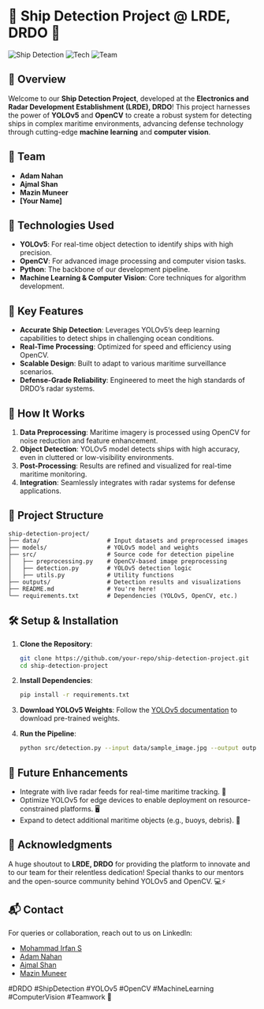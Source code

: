 # 🚢 Ship Detection Project @ LRDE, DRDO 🌊

![Ship Detection](https://img.shields.io/badge/Project-Ship%20Detection-blue) ![Tech](https://img.shields.io/badge/Tech-YOLOv5%20|%20OpenCV-orange) ![Team](https://img.shields.io/badge/Team-DRDO%20Innovators-brightgreen)

## 📝 Overview

Welcome to our **Ship Detection Project**, developed at the **Electronics and Radar Development Establishment (LRDE), DRDO**! This project harnesses the power of **YOLOv5** and **OpenCV** to create a robust system for detecting ships in complex maritime environments, advancing defense technology through cutting-edge **machine learning** and **computer vision**.

## 👥 Team

- **Adam Nahan**
- **Ajmal Shan**
- **Mazin Muneer**
- **[Your Name]**

## 🔧 Technologies Used

- **YOLOv5**: For real-time object detection to identify ships with high precision.
- **OpenCV**: For advanced image processing and computer vision tasks.
- **Python**: The backbone of our development pipeline.
- **Machine Learning & Computer Vision**: Core techniques for algorithm development.

## 🎯 Key Features

- **Accurate Ship Detection**: Leverages YOLOv5’s deep learning capabilities to detect ships in challenging ocean conditions.
- **Real-Time Processing**: Optimized for speed and efficiency using OpenCV.
- **Scalable Design**: Built to adapt to various maritime surveillance scenarios.
- **Defense-Grade Reliability**: Engineered to meet the high standards of DRDO’s radar systems.

## 🚀 How It Works

1. **Data Preprocessing**: Maritime imagery is processed using OpenCV for noise reduction and feature enhancement.
2. **Object Detection**: YOLOv5 model detects ships with high accuracy, even in cluttered or low-visibility environments.
3. **Post-Processing**: Results are refined and visualized for real-time maritime monitoring.
4. **Integration**: Seamlessly integrates with radar systems for defense applications.

## 📂 Project Structure

```
ship-detection-project/
├── data/                   # Input datasets and preprocessed images
├── models/                 # YOLOv5 model and weights
├── src/                    # Source code for detection pipeline
│   ├── preprocessing.py    # OpenCV-based image preprocessing
│   ├── detection.py        # YOLOv5 detection logic
│   ├── utils.py            # Utility functions
├── outputs/                # Detection results and visualizations
├── README.md               # You're here!
└── requirements.txt        # Dependencies (YOLOv5, OpenCV, etc.)
```

## 🛠️ Setup & Installation

1. **Clone the Repository**:
   ```bash
   git clone https://github.com/your-repo/ship-detection-project.git
   cd ship-detection-project
   ```

2. **Install Dependencies**:
   ```bash
   pip install -r requirements.txt
   ```

3. **Download YOLOv5 Weights**:
   Follow the [YOLOv5 documentation](https://github.com/ultralytics/yolov5) to download pre-trained weights.

4. **Run the Pipeline**:
   ```bash
   python src/detection.py --input data/sample_image.jpg --output outputs/
   ```

## 🌟 Future Enhancements

- Integrate with live radar feeds for real-time maritime tracking. 📡
- Optimize YOLOv5 for edge devices to enable deployment on resource-constrained platforms. 🖥️
- Expand to detect additional maritime objects (e.g., buoys, debris). 🚤

## 🙌 Acknowledgments

A huge shoutout to **LRDE, DRDO** for providing the platform to innovate and to our team for their relentless dedication! Special thanks to our mentors and the open-source community behind YOLOv5 and OpenCV. 💻⚡️

## 📬 Contact

For queries or collaboration, reach out to us on LinkedIn:
- [Mohammad Irfan S](https://www.linkedin.com/in/your-profile)
- [Adam Nahan](https://www.linkedin.com/in/adam-nahan)
- [Ajmal Shan](https://www.linkedin.com/in/ajmal-shan)
- [Mazin Muneer](https://www.linkedin.com/in/mazin-muneer)

#DRDO #ShipDetection #YOLOv5 #OpenCV #MachineLearning #ComputerVision #Teamwork 🤗
